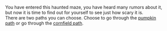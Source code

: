 You have entered this haunted maze, you have heard many rumors about it, but now it is time to
find out for yourself to see just how scary it is.  
There are two paths you can choose. Choose to go through the [pumpkin path](pumpkin/pumpkin_man.md) or go through
the [cornfield path](cornfield/cornfield-choice1.md).